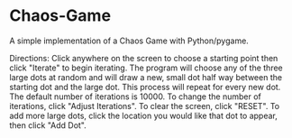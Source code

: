 # Chaos-Game
A simple implementation of a Chaos Game with Python/pygame.

Directions:
Click anywhere on the screen to choose a starting point then click "Iterate" to begin iterating.
The program will choose any of the three large dots at random and will draw a new, small dot half way between the starting dot and the large dot.
This process will repeat for every new dot. The default number of iterations is 10000. To change the number of iterations, click "Adjust Iterations".
To clear the screen, click "RESET".
To add more large dots, click the location you would like that dot to appear, then click "Add Dot".
